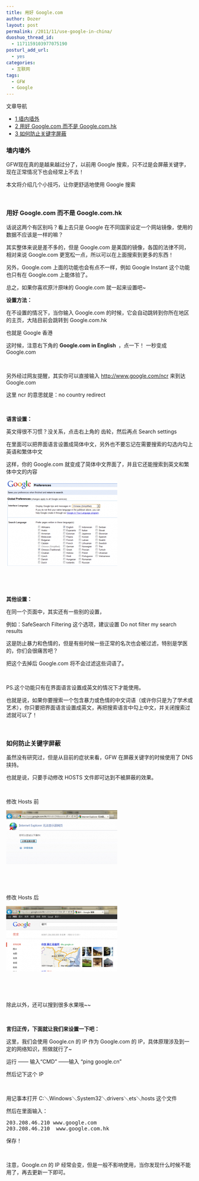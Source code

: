 ```yaml
---
title: 用好 Google.com
author: Dozer
layout: post
permalink: /2011/11/use-google-in-china/
duoshuo_thread_id:
  - 1171159103977075190
posturl_add_url:
  - yes
categories:
  - 互联网
tags:
  - GFW
  - Google
---
```

<div id="toc_container" class="no_bullets">
  <p class="toc_title">
    文章导航
  </p>
  
  <ul class="toc_list">
    <li>
      <a href="#i"><span class="toc_number toc_depth_1">1</span> 墙内墙外</a>
    </li>
    <li>
      <a href="#_Googlecom_Googlecomhk"><span class="toc_number toc_depth_1">2</span> 用好 Google.com 而不是 Google.com.hk</a>
    </li>
    <li>
      <a href="#i-2"><span class="toc_number toc_depth_1">3</span> 如何防止关键字屏蔽</a>
    </li>
  </ul>
</div>

### <span id="i">墙内墙外</span>

GFW现在真的是越来越过分了，以前用 Google 搜索，只不过是会屏蔽关键字，现在正常情况下也会经常上不去！

本文将介绍几个小技巧，让你更舒适地使用 Google 搜索

&nbsp;

### <span id="_Googlecom_Googlecomhk">用好 Google.com 而不是 Google.com.hk</span>

话说这两个有区别吗？看上去只是 Google 在不同国家设定一个网站镜像，使用的数据不应该是一样的嘛？

其实整体来说是差不多的，但是 Google.com 是美国的镜像，各国的法律不同，相对来说 Google.com 更宽松一点，所以可以在上面搜索到更多的东西！

另外，Google.com 上面的功能也会有点不一样，例如 Google Instant 这个功能也只有在 Google.com 上能体验了。

总之，如果你喜欢原汁原味的 Google.com 就一起来设置吧~

<!--more-->

**设置方法：**

在不设置的情况下，当你输入 Google.com 的时候，它会自动跳转到你所在地区的主页，大陆目前会跳转到 Google.com.hk

也就是 Google 香港

这时候，注意右下角的 **<span class="Apple-style-span" style="line-height: normal;">Google.com in English </span>** ，点一下！ 一秒变成 Google.com

&nbsp;

另外经过网友提醒，其实你可以直接输入 http://www.google.com/ncr 来到达 Google.com

这里 ncr 的意思就是：no country redirect

&nbsp;

**语言设置：**

英文得很不习惯？没关系，点击右上角的 齿轮，然后再点 Search settings

在里面可以把界面语言设置成简体中文，另外也不要忘记在需要搜索的勾选内勾上英语和繁体中文

这样，你的 Google.com 就变成了简体中文界面了，并且它还能搜索到英文和繁体中文的内容

[<img class="alignnone size-medium wp-image-492" title="google_1" alt="" src="/uploads/2011/11/google_1-300x230.png" width="300" height="230" />][1]

&nbsp;

&nbsp;

**其他设置：**

在同一个页面中，其实还有一些别的设置，

例如：SafeSearch Filtering 这个选项，建议设置 Do not filter my search results

这是防止暴力和色情的，但是有些时候一些正常的名次也会被过滤，特别是学医的，你们会很痛苦吧？

把这个去掉后 Google.com 将不会过滤这些词语了。

&nbsp;

PS.这个功能只有在界面语言设置成英文的情况下才能使用。

也就是说，如果你要搜索一个包含暴力或色情的中文词语（或许你只是为了学术或艺术），你只要把界面语言设置成英文，再把搜索语言中勾上中文，并关闭搜索过滤就可以了！

&nbsp;

### <span id="i-2">如何防止关键字屏蔽</span>

虽然没有研究过，但是从目前的症状来看，GFW 在屏蔽关键字的时候使用了 DNS 挟持。

也就是说，只要手动修改 HOSTS 文件即可达到不被屏蔽的效果。

&nbsp;

修改 Hosts 前

[<img class="alignnone size-medium wp-image-493" title="google_3" alt="" src="/uploads/2011/11/google_3-300x145.png" width="300" height="145" />][2]

&nbsp;

&nbsp;

修改 Hosts 后

[<img class="alignnone size-medium wp-image-494" title="google_2" alt="" src="/uploads/2011/11/google_2-300x176.png" width="300" height="176" />][3]

&nbsp;

&nbsp;

除此以外，还可以搜到很多水果哦~~

&nbsp;

**言归正传，下面就让我们来设置一下吧：**

这里，我们会使用 Google.cn 的 IP 作为 Google.com 的 IP，具体原理涉及到一定的网络知识，照做就行了~

运行 —— 输入“CMD” ——输入 “ping google.cn”

然后记下这个 IP

&nbsp;

用记事本打开 C:＼Windows＼System32＼drivers＼ets＼hosts 这个文件

然后在里面输入：

<pre>203.208.46.210	www.google.com
203.208.46.210	www.google.com.hk</pre>

保存！

&nbsp;

注意，Google.cn 的 IP 经常会变，但是一般不影响使用，当你发现什么时候不能用了，再去更新一下即可。

 [1]: /uploads/2011/11/google_1.png
 [2]: /uploads/2011/11/google_3.png
 [3]: /uploads/2011/11/google_2.png